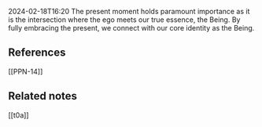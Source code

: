 2024-02-18T16:20
The present moment holds paramount importance as it is the intersection where the ego meets our true essence, the Being. By fully embracing the present, we connect with our core identity as the Being.


## References
[[PPN-14]]

## Related notes
[[t0a]]


